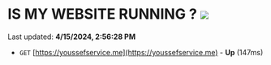 # IS MY WEBSITE RUNNING ? [![](https://img.shields.io/static/v1?label=Sponsor&message=%E2%9D%A4&logo=GitHub&color=%23fe8e86)](https://github.com/sponsors/<username>)

Last updated: **4/15/2024, 2:56:28 PM**

- `GET` [https://youssefservice.me](https://youssefservice.me) - **Up** (147ms)
